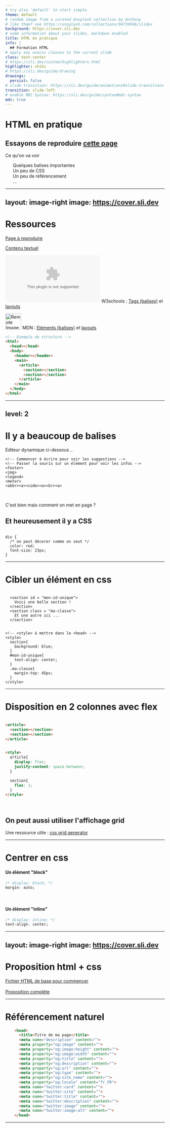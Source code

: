 ```yaml
---
# try also 'default' to start simple
theme: default
# random image from a curated Unsplash collection by Anthony
# like them? see https://unsplash.com/collections/94734566/slidev
background: https://cover.sli.dev
# some information about your slides, markdown enabled
title: HTML en pratique
info: |
  ## Formation HTML
# apply any unocss classes to the current slide
class: text-center
# https://sli.dev/custom/highlighters.html
highlighter: shiki
# https://sli.dev/guide/drawing
drawings:
  persist: false
# slide transition: https://sli.dev/guide/animations#slide-transitions
transition: slide-left
# enable MDC Syntax: https://sli.dev/guide/syntax#mdc-syntax
mdc: true
---
```


# HTML en pratique

## Essayons de reproduire [cette page](https://gallica.bnf.fr/ark:/12148/bd6t52694199/)

<!-- <v-drag-arrow pos="326,542,108,-146"/> -->

<div style = "text-align: left " class = "mt-6"> 
  Ce qu'on va voir

  - Quelques balises importantes
  - Un peu de CSS
  - Un peu de référencement
  - ...
  - 
</div>

<style>
ul {
  color: unset;
  list-style-type: none;
}

  </style>

---
layout: image-right
image: https://cover.sli.dev
---

# Ressources


<!-- HTML specs & FAQ
    https://github.com/whatwg/html/blob/main/FAQ.md
    https://html.spec.whatwg.org/multipage/ -->

<!-- css
    https://caniuse.com/css-nesting -->

[Page à reproduire](https://gallica.bnf.fr/ark:/12148/bd6t52694199/) 

[Contenu textuel](https://gitlab.huma-num.fr/estrades/formations/-/blob/main/ressources/HTR/transcription_fr_de.odt?ref_type=heads)

   ![w3schools](https://logo.clearbit.com/w3schools.com) W3schools : [Tags (balises)](https://www.w3schools.com/tags/default.asp) et 
    [layouts](https://www.w3schools.com/html/html_layout.asp)

![Remote Image](https://logo.clearbit.com/developer.mozilla.org/)
   MDN : [Eléments (balises)](https://developer.mozilla.org/fr/docs/Web/HTML/Element) et [layouts](https://developer.mozilla.org/en-US/docs/Learn/HTML/Introduction_to_HTML/Document_and_website_structure#html_layout_elements_in_more_detail)


<div v-click>


```html
<!-- Exemple de structure -->
<html>
  <head></head>
  <body>
    <header></header>
    <main>
      <article>
        <section></section>
        <section></section>
      </article>
    </main>
  </body>
</html>
```

</div>

<!-- Inline style -->
<style>
img{
  display: inline-block;
  width: 50px;
}
</style>


---
level: 2
---

# Il y a beaucoup de balises
Editeur dynamique ci-dessous ..

```html{monaco}
<!-- Commencer à écrire pour voir les suggestions -->
<!-- Passer la souris sur un élément pour voir les infos -->
<footer>
<img>
<legend>
<meter>
<abbr><a><code><a><br><a>

```

<br>

C'est bien mais comment on met en page ?

<div v-click>

## Et heureusement il y a CSS

<!-- Editeur dynamique ci-dessous .. -->

```css{monaco}

div {
  /* on peut décorer comme on veut */
  color: red;
  font-size: 23px;
}

```

 </div>

---



# Cibler un élément en css


```html{monaco}

  <section id = "mon-id-unique">
    Voici une belle section ! 
  </section>
  <section class = "ma-classe">
    Et une autre ici ...
  </section>


<!-- <style> à mettre dans le <head> -->
<style>
  section{
    background: blue;
  }
  #mon-id-unique{
    text-align: center;
  }
  .ma-classe{
    margin-top: 45px;
  }
</style>
```


---



# Disposition en 2 colonnes avec flex

```html

<article>
  <section></section>
  <section></section>
</article>


<style>
  article{
    display: flex; 
    justify-content: space-between;
  }

  section{
    flex: 1;
  }
</style>

```
<br>

## On peut aussi utiliser l'affichage grid
Une ressource utile : [css grid generator](https://cssgrid-generator.netlify.app/)

---



# Centrer en css

#### Un élément "block"

```css
/* display: block; */
margin: auto;
```

<br>

#### Un élément "inline" 
```css
/* display: inline; */
text-align: center;
```


---
layout: image-right
image: https://cover.sli.dev
---

# Proposition html + css

<div>
  <a href="/base.html" download="base.html">
    Fichier HTML de base pour commencer
  </a>
</div>

<br>

<div>
  <a href="/example.html" download="proposition.html">
    Proposition complète
  </a>
</div>


---


# Référencement naturel 

```html
    <head>
      <title>Titre de ma page</title>
      <meta name="description" content="">
      <meta property="og:image" content="">
      <meta property="og:image:height" content="">
      <meta property="og:image:width" content="">
      <meta property="og:title" content="">
      <meta property="og:description" content="">
      <meta property="og:url" content="">
      <meta property="og:type" content="">
      <meta property="og:site_name" content="">
      <meta property="og:locale" content="fr_FR">
      <meta name="twitter:card" content="">
      <meta name="twitter:site" content="">
      <meta name="twitter:title" content="">
      <meta name="twitter:description" content="">
      <meta name="twitter:image" content=""> 
      <meta name="twitter:image:alt" content="">
    </head>
```
---
